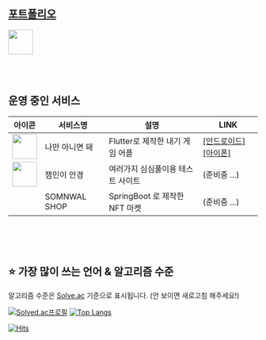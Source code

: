 <h2><a href="https://somnwal.notion.site/3c665d5f2f0d419bb92b0f975066aa61" target="_blank">포트폴리오</a></h2>
<a href="https://somnwal.notion.site/3c665d5f2f0d419bb92b0f975066aa61" target="_blank">
  <img src="https://github.com/somnwal/somnwal/blob/main/Notion_app_logo.png?raw=true" width="50px" />
</a>

<br/><br/>

<h2>운영 중인 서비스</h2>

<table>
  <thead>
    <th>아이콘</th>
    <th>서비스명</th>
    <th>설명</th>
    <th>LINK</th>
  </thead>
  <tbody>
    <tr>
      <td>
        <a href="#"><img src="https://github.com/somnwal/somnwal/blob/main/not_me_logo.png" width="50px" height="50px" /></a>
      </td>
      <td>나만 아니면 돼</td>
      <td>Flutter로 제작한 내기 게임 어플</td>
      <td>
        <a href="https://play.google.com/store/apps/details?id=com.somnwal.not_me">[안드로이드]</a>
        <a href="https://apps.apple.com/us/app/%EB%82%98%EB%A7%8C-%EC%95%84%EB%8B%88%EB%A9%B4-%EB%8F%BC/id6447194813">[아이폰]</a>
      </td>
    </tr>
    <tr>
      <td>
        <a href="#">
          <img src="https://github.com/somnwal/somnwal/blob/main/jammin_logo.png" width="50px" height="50px"/>
        </a>  
      </td>
      <td>잼민이 안경</td>
      <td>여러가지 심심풀이용 테스트 사이트</td>
      <td>
        (준비중 ...)
      </td>
    </tr>
    <tr>
      <td></td>
      <td>SOMNWAL SHOP</td>
      <td>SpringBoot 로 제작한 NFT 마켓</td>
      <td>(준비중 ...)</td>
    </tr>
    
  </tbody>
</table>

<br/>
<br/>
<br/>

## ⭐ 가장 많이 쓰는 언어 & 알고리즘 수준
알고리즘 수준은 [Solve.ac](https://solved.ac/somnwal) 기준으로 표시됩니다. (안 보이면 새로고침 해주세요!)

[![Solved.ac프로필](http://mazassumnida.wtf/api/v2/generate_badge?boj=somnwal)](https://solved.ac/somnwal)
[![Top Langs](https://github-readme-stats.vercel.app/api/top-langs?username=somnwal&exclude_repo=github-readme-stats,Unity_Example_Gun_Game&layout=compact&theme=tokyonight&langs_count=6&custom_title=가장%20많이%20쓰는%20언어&hide=jupyter%20notebook)](https://somnwal.notion.site/3c665d5f2f0d419bb92b0f975066aa61)



[![Hits](https://hits.seeyoufarm.com/api/count/incr/badge.svg?url=https%3A%2F%2Fgithub.com%2Fsomnwal&count_bg=%2379C83D&title_bg=%23555555&icon=&icon_color=%23E7E7E7&title=hits&edge_flat=false)](https://hits.seeyoufarm.com)

